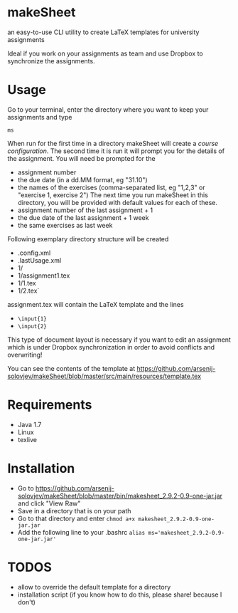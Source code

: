 makeSheet
=========

an easy-to-use CLI utility to create LaTeX templates for university assignments

Ideal if you work on your assignments as team and use Dropbox to synchronize the assignments.

Usage
=========

Go to your terminal, enter the directory where you want to keep your assignments and type
  
  `ms`

When run for the first time in a directory makeSheet will create a *course configuration*.
The second time it is run it will prompt you for the details of the assignment.
You will need be prompted for the
* assignment number
* the due date (in a dd.MM format, eg "31.10")
* the names of the exercises (comma-separated list, eg "1,2,3" or "exercise 1, exercise 2")
The next time you run makeSheet in this directory, you will be provided with default values for each
of these.
* assignment number of the last assignment + 1
* the due date of the last assignment + 1 week
* the same exercises as last week


Following exemplary directory structure will be created

  * .config.xml
  * .lastUsage.xml
  * 1/
  * 1/assignment1.tex
  * 1/1.tex
  * 1/2.tex`
  
assignment.tex will contain the LaTeX template and the lines

  * `\input{1}`
  * `\input{2}`

This type of document layout is necessary if you want to edit an assignment which is under 
Dropbox synchronization in order to avoid conflicts and overwriting!

You can see the contents of the template at https://github.com/arsenij-solovjev/makeSheet/blob/master/src/main/resources/template.tex


Requirements
=========
* Java 1.7
* Linux
* texlive 

Installation
=========

* Go to https://github.com/arsenij-solovjev/makeSheet/blob/master/bin/makesheet_2.9.2-0.9-one-jar.jar and click "View Raw"
* Save in a directory that is on your path
* Go to that directory and enter
  `chmod a+x makesheet_2.9.2-0.9-one-jar.jar`
* Add the following line to your .bashrc
  `alias ms='makesheet_2.9.2-0.9-one-jar.jar'`

TODOS
=========
* allow to override the default template for a directory 
* installation script (if you know how to do this, please share! because I don't)
